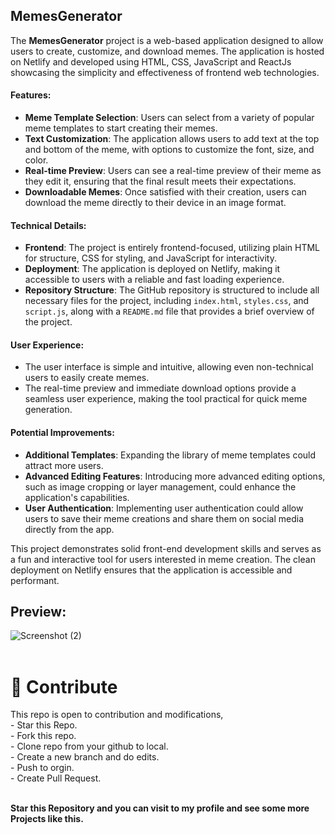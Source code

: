 ## MemesGenerator
The **MemesGenerator** project is a web-based application designed to allow users to create, customize, and download memes. The application is hosted on Netlify and developed using HTML, CSS, JavaScript and ReactJs showcasing the simplicity and effectiveness of frontend web technologies.

#### Features:
- **Meme Template Selection**: Users can select from a variety of popular meme templates to start creating their memes.
- **Text Customization**: The application allows users to add text at the top and bottom of the meme, with options to customize the font, size, and color.
- **Real-time Preview**: Users can see a real-time preview of their meme as they edit it, ensuring that the final result meets their expectations.
- **Downloadable Memes**: Once satisfied with their creation, users can download the meme directly to their device in an image format.

#### Technical Details:
- **Frontend**: The project is entirely frontend-focused, utilizing plain HTML for structure, CSS for styling, and JavaScript for interactivity. 
- **Deployment**: The application is deployed on Netlify, making it accessible to users with a reliable and fast loading experience.
- **Repository Structure**: The GitHub repository is structured to include all necessary files for the project, including `index.html`, `styles.css`, and `script.js`, along with a `README.md` file that provides a brief overview of the project.

#### User Experience:
- The user interface is simple and intuitive, allowing even non-technical users to easily create memes.
- The real-time preview and immediate download options provide a seamless user experience, making the tool practical for quick meme generation.

#### Potential Improvements:
- **Additional Templates**: Expanding the library of meme templates could attract more users.
- **Advanced Editing Features**: Introducing more advanced editing options, such as image cropping or layer management, could enhance the application's capabilities.
- **User Authentication**: Implementing user authentication could allow users to save their meme creations and share them on social media directly from the app.

This project demonstrates solid front-end development skills and serves as a fun and interactive tool for users interested in meme creation. The clean deployment on Netlify ensures that the application is accessible and performant.

## Preview: 
![Screenshot (2)](https://user-images.githubusercontent.com/91480902/193462515-d52ce306-eeae-4198-a2d9-344884d1ad00.png)
<br><br>
<h1>📝 Contribute<br></h1>
This repo is open to contribution and modifications,<br>
- Star this Repo.<br>
- Fork this repo.<br>
- Clone repo from your github to local.<br>
- Create a new branch and do edits.<br>
- Push to orgin.<br>
- Create Pull Request.<br><br>


<b>Star this Repository and you can visit to my profile and see some more Projects like this.<b>
